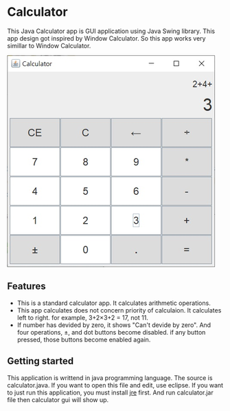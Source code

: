 # Calculator
This Java Calculator app is GUI application using Java Swing library. This app design got inspired by Window Calculator. So this app works very simillar to Window Calculator.

![calculator](./image/calculator.jpg)

## Features
- This is a standard calculator app. It calculates arithmetic operations.
- This app calculates does not concern priority of calculaion. It calculates left to right.
  for example, 3+2×3+2 = 17, not 11.
- If number has devided by zero, it shows "Can't devide by zero". And four operations, ±, and dot buttons become disabled.
  if any button pressed, those buttons become enabled again.
  
## Getting started
This application is writtend in java programming language. The source is calculator.java. If you want to open this file and edit, use eclipse.
If you want to just run this application, you must install [jre](https://java.com/ko/download/) first. And run calculator.jar file then calculator gui will show up.
